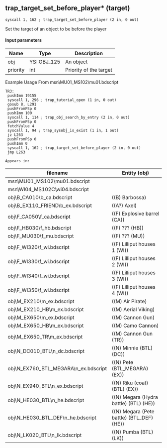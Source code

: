 ## trap_target_set_before_player* (target)

`syscall 1, 162 ; trap_target_set_before_player (2 in, 0 out)`

Set the target of an object to be before the player

#### Input parameters
| Name | Type | Description
|------|------|------------
| obj   | YS::OBJ_125   | An object
| priority   | int   | Priority of the target


Example Usage From msn\MU01_MS102\mu01.bdscript
```plaintext
TR3:
 pushImm 19155
 syscall 1, 296 ; trap_tutorial_open (1 in, 0 out)
 gosub 8, L291
 pushFromPSp 0
 pushImm 100
 syscall 1, 114 ; trap_obj_search_by_entry (2 in, 0 out)
 pushFromPSp 0
 fetchValue 4
 syscall 1, 94 ; trap_sysobj_is_exist (1 in, 1 out)
 jz L263
 pushFromPSp 0
 pushImm 0
 syscall 1, 162 ; trap_target_set_before_player (2 in, 0 out)
 jmp L263
```





	Appears in:
| filename | Entity (obj)
|----------|-------------
| msn\MU01_MS102\mu01.bdscript       |           
| msn\WI04_MS102C\wi04.bdscript       |           
| obj\B_CA010\b_ca.bdscript       | ((B) Barbossa)          
| obj\B_EX110_FRIEND\b_ex.bdscript       | ((A?) Axel)          
| obj\F_CA050\f_ca.bdscript       | ((F) Explosive barrel (CA))          
| obj\F_HB030\f_hb.bdscript       | ((F) ??? (HB))          
| obj\F_MU030\f_mu.bdscript       | ((F) ??? (MU))          
| obj\F_WI320\f_wi.bdscript       | ((F) Lilliput houses 1 (WI))          
| obj\F_WI330\f_wi.bdscript       | ((F) Lilliput houses 2 (WI))          
| obj\F_WI340\f_wi.bdscript       | ((F) Lilliput houses 3 (WI))          
| obj\F_WI350\f_wi.bdscript       | ((F) Lilliput houses 4 (WI))          
| obj\M_EX210\m_ex.bdscript       | ((M) Air Pirate)          
| obj\M_EX210_HB\m_ex.bdscript       | ((M) Aerial Viking)          
| obj\M_EX650\m_ex.bdscript       | ((M) Cannon Gun)          
| obj\M_EX650_HB\m_ex.bdscript       | ((M) Camo Cannon)          
| obj\M_EX650_TR\m_ex.bdscript       | ((M) Cannon Gun (TR))          
| obj\N_DC010_BTL\n_dc.bdscript       | ((N) Minnie (BTL) (DC))          
| obj\N_EX760_BTL_MEGARA\n_ex.bdscript       | ((N) Pete (BTL_MEGARA) (EX))          
| obj\N_EX940_BTL\n_ex.bdscript       | ((N) Riku (coat) (BTL) (EX))          
| obj\N_HE030_BTL\n_he.bdscript       | ((N) Megara (Hydra battle) (BTL) (HE))          
| obj\N_HE030_BTL_DEF\n_he.bdscript       | ((N) Megara (Pete battle) (BTL_DEF) (HE))          
| obj\N_LK020_BTL\n_lk.bdscript       | ((N) Pumba (BTL) (LK))          



